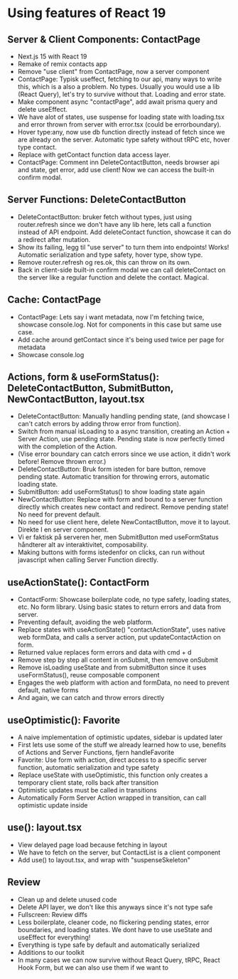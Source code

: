 # Using features of React 19

## Server & Client Components: ContactPage

- Next.js 15 with React 19
- Remake of remix contacts app
- Remove "use client" from ContactPage, now a server component
- ContactPage: Typisk useffect, fetching to our api, many ways to write this, which is a also a problem. No types. Usually you would use a lib (React Query), let's try to survive without that. Loading and error state.
- Make component async "contactPage", add await prisma query and delete useEffect.
- We have alot of states, use suspense for loading state with loading.tsx and error thrown from server with error.tsx (could be errorboundary).
- Hover type:any, now use db  function directly instead of fetch since we are already on the server. Automatic type safety without tRPC etc, hover type contact.
- Replace with getContact function data access layer.
- ContactPage: Comment inn DeleteContactButton, needs browser api and state, get error, add use client! Now we can access the built-in confirm modal.

## Server Functions: DeleteContactButton

- DeleteContactButton: bruker fetch without types, just using router.refresh since we don't have any lib here, lets call a function instead of API endpoint. Add deleteContact function, showcase it can do a redirect after mutation.
- Show its failing, legg til "use server" to turn them into endpoints! Works! Automatic serialization and type safety, hover type, show type.
- Remove router.refresh og res.ok, this can throw on its own.
- Back in client-side built-in confirm modal we can call deleteContact on the server like a regular function and delete the contact. Magical.

## Cache: ContactPage

- ContactPage: Lets say i want metadata, now I'm fetching twice, showcase console.log. Not for components in this case but same use case.
- Add cache around getContact since it's being used twice per page for metadata
- Showcase console.log

## Actions, form & useFormStatus(): DeleteContactButton, SubmitButton, NewContactButton, layout.tsx

- DeleteContactButton: Manually handling pending state, (and showcase I can't catch errors by adding throw error from function).
- Switch from manual isLoading to a async transition, creating an Action + Server Action, use pending state. Pending state is now perfectly timed with the completion of the Action.
- (Vise error boundary can catch errors since we use action, it didn't work before! Remove thrown error.)
- DeleteContactButton: Bruk form isteden for bare button, remove pending state. Automatic transition for throwing errors, automatic loading state.
- SubmitButton: add useFormStatus() to show loading state again
- NewContactButton: Replace with form and bound to a server function directly which creates new contact and redirect. Remove pending state! No need for prevent default.
- No need for use client here, delete NewContactButton, move it to layout. Direkte I en server component.
- Vi er faktisk på serveren her, men SubmitButton med useFormStatus håndterer alt av interaktivitet, composability.
- Making buttons with forms istedenfor on clicks, can run without javascript when calling Server Function directly.

## useActionState(): ContactForm

- ContactForm: Showcase boilerplate code, no type safety, loading states, etc. No form library. Using basic states to return errors and data from server.
- Preventing default, avoiding the web platform.
- Replace states with useActionState() "contactActionState", uses native web formData, and calls a server action, put updateContactAction on form.
- Returned value replaces form errors and data with cmd + d
- Remove step by step all content in onSubmit, then remove onSubmit
- Remove isLoading useState and from submitButton since it uses useFormStatus(), reuse composable component
- Engages the web platform with action and formData, no need to prevent default, native forms
- And again, we can catch and throw errors directly

## useOptimistic(): Favorite

- A naive implementation of optimistic updates, sidebar is updated later
- First lets use some of the stuff we already learned how to use, benefits of Actions and Server Functions, fjern handleFavorite
- Favorite: Use form with action, direct access to a specific server function, automatic serialization and type safety
- Replace useState with useOptimistic, this function only creates a temporary client state, rolls back after transition
- Optimistic updates must be called in transitions
- Automatically Form Server Action wrapped in transition, can call optimistic update inside

## use(): layout.tsx

- View delayed page load because fetching in layout
- We have to fetch on the server, but ContactList is a client component
- Add use() to layout.tsx, and wrap with "suspenseSkeleton"

## Review

- Clean up and delete unused code
- Delete API layer, we don't like this anyways since it's not type safe
- Fullscreen: Review diffs
- Less boilerplate, cleaner code, no flickering pending states, error boundaries, and loading states. We dont have to use useState and useEffect for everything!
- Everything is type safe by default and automatically serialized
- Additions to our toolkit
- In many cases we can now survive without React Query, tRPC, React Hook Form, but we can also use them if we want to
